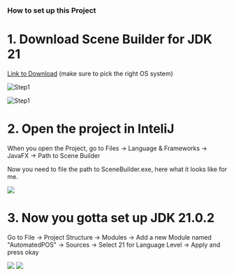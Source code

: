 ### How to set up this Project

# 1. Download Scene Builder for JDK 21

<a href="https://gluonhq.com/products/scene-builder/">Link to Download</a>  (make sure to pick the right OS system)

![Step1]([https://raw.githubusercontent.com/RyanTren/SWE3313-Automation-Project/javafx/instructionPics/downloadSceneBuilder.png](https://github.com/RyanTren/SWE3313-Automation-Project/blob/fmxl-test/javafx/instructionPics/downloadSceneBuilder.png))

![Step1]((https://github.com/RyanTren/SWE3313-Automation-Project/blob/fmxl-test/javafx/instructionPics/downloadSceneBuilder.png))


# 2. Open the project in InteliJ

When you open the Project, go to Files -> Language & Frameworks -> JavaFX -> Path to Scene Builder

Now you need to file the path to SceneBuilder.exe, here what it looks like for me.

<img src="/instructionPics/Step2.png">

# 3. Now you gotta set up JDK 21.0.2

Go to File -> Project Structure -> Modules -> Add a new Module named "AutomatedPOS" -> Sources -> Select 21 for Language Level -> Apply and press okay

<img src="/instructionPics/Step3.png">

<img src="/instructionPics/one.png">


